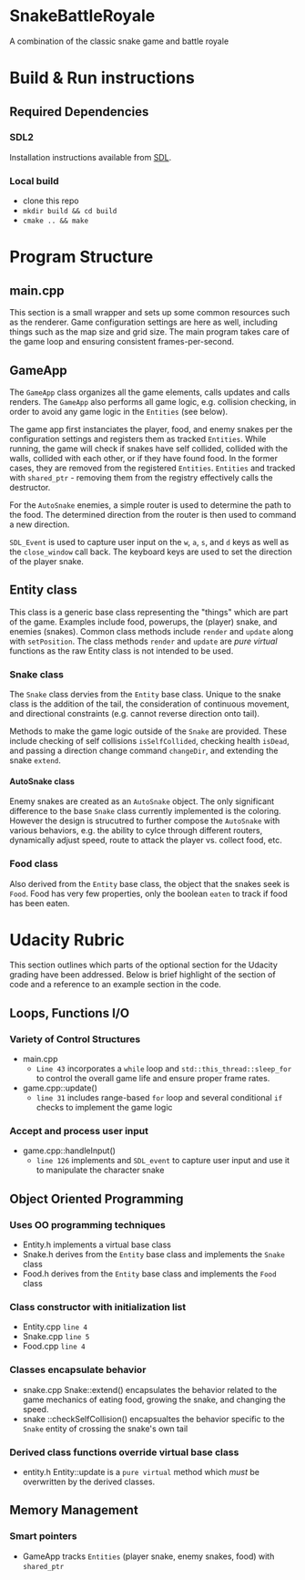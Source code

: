 # SnakeBattleRoyale
A combination of the classic snake game and battle royale

# Build & Run instructions
## Required Dependencies
### SDL2
Installation instructions available from [SDL](https://wiki.libsdl.org/Installation).

### Local build
- clone this repo
- `mkdir build && cd build`
- `cmake .. && make`

# Program Structure
## main.cpp
This section is a small wrapper and sets up some common resources such as the renderer. Game configuration settings are here as well, including things such as the map size and grid size.
The main program takes care of the game loop and ensuring consistent frames-per-second.

## GameApp
The `GameApp` class organizes all the game elements, calls updates and calls renders. The `GameApp` also performs all game logic, e.g. collision checking, in order to avoid any game logic in the `Entities` (see below).

The game app first instanciates the player, food, and enemy snakes per the configuration settings and registers them as tracked `Entities`. While running, the game will check if snakes have self collided, collided with the walls, collided with each other, or if they have found food. In the former cases, they are removed from the registered `Entities`. `Entities` and tracked with `shared_ptr` - removing them from the registry effectively calls the destructor.

For the `AutoSnake` enemies, a simple router is used to determine the path to the food. The determined direction from the router is then used to command a new direction.

`SDL_Event` is used to capture user input on the `w`, `a`, `s`, and `d` keys as well as the `close_window` call back. The keyboard keys are used to set the direction of the player snake.

## Entity class
This class is a generic base class representing the "things" which are part of the game. Examples include food, powerups, the (player) snake, and enemies (snakes). Common class methods include `render` and `update` along with `setPosition`. The class methods `render` and `update` are *pure virtual* functions as the raw Entity class is not intended to be used.

### Snake class
The `Snake` class dervies from the `Entity` base class. Unique to the snake class is the addition of the tail, the consideration of continuous movement, and directional constraints (e.g. cannot reverse direction onto tail).

Methods to make the game logic outside of the `Snake` are provided. These include checking of self collisions `isSelfCollided`, checking health `isDead`, and passing a direction change command `changeDir`, and extending the snake `extend`.

#### AutoSnake class
Enemy snakes are created as an `AutoSnake` object. The only significant difference to the base `Snake` class currently implemented is the coloring. However the design is strucutred to further compose the `AutoSnake` with various behaviors, e.g. the ability to cylce through different routers, dynamically adjust speed, route to attack the player vs. collect food, etc.

### Food class
Also derived from the `Entity` base class, the object that the snakes seek is `Food`. Food has very few properties, only the boolean `eaten` to track if food has been eaten.


# Udacity Rubric
This section outlines which parts of the optional section for the Udacity grading have been addressed. Below is brief highlight of the section of code and a reference to an example section in the code.

## Loops, Functions I/O
### Variety of Control Structures
- main.cpp
  - `Line 43` incorporates a `while` loop and `std::this_thread::sleep_for` to control the overall game life and ensure proper frame rates. 
- game.cpp::update()
  - `line 31` includes range-based `for` loop and several conditional `if` checks to implement the game logic

### Accept and process user input
- game.cpp::handleInput()
  - `line 126` implements and `SDL_event` to capture user input and use it to manipulate the character snake

## Object Oriented Programming
### Uses OO programming techniques
- Entity.h implements a virtual base class
- Snake.h derives from the `Entity` base class and implements the `Snake` class
- Food.h derives from the `Entity` base class and implements the `Food` class

### Class constructor with initialization list
- Entity.cpp `line 4`
- Snake.cpp `line 5`
- Food.cpp `line 4`

### Classes encapsulate behavior
- snake.cpp Snake::extend() encapsulates the behavior related to the game mechanics of eating food, growing the snake, and changing the speed.
- snake ::checkSelfCollision() encapsualtes the behavior specific to the `Snake` entity of crossing the snake's own tail

### Derived class functions override virtual base class
- entity.h Entity::update is a `pure virtual` method which *must* be overwritten by the derived classes.

## Memory Management
### Smart pointers
- GameApp tracks `Entities` (player snake, enemy snakes, food) with `shared_ptr`